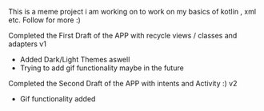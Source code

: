 This is a meme project i am working on to work on my basics of kotlin , xml etc.
Follow for more :)

Completed the First Draft of the APP with recycle views / classes and adapters  v1
- Added Dark/Light Themes aswell
- Trying to add gif functionality maybe in the future

Completed the Second Draft of the APP with intents and Activity :)              v2
- Gif functionality added


